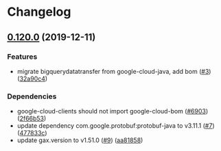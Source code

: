 # Changelog

## [0.120.0](https://www.github.com/googleapis/java-bigquerydatatransfer/compare/0.119.0...v0.120.0) (2019-12-11)


### Features

* migrate bigquerydatatransfer from google-cloud-java, add bom ([#3](https://www.github.com/googleapis/java-bigquerydatatransfer/issues/3)) ([32a90c4](https://www.github.com/googleapis/java-bigquerydatatransfer/commit/32a90c41b21c1916fe65f79b3b1ca7f87f83eeeb))


### Dependencies

* google-cloud-clients should not import google-cloud-bom ([#6903](https://www.github.com/googleapis/java-bigquerydatatransfer/issues/6903)) ([2f66b53](https://www.github.com/googleapis/java-bigquerydatatransfer/commit/2f66b5304077b3e7013b267e25d6eab071b151b0))
* update dependency com.google.protobuf:protobuf-java to v3.11.1 ([#7](https://www.github.com/googleapis/java-bigquerydatatransfer/issues/7)) ([477833c](https://www.github.com/googleapis/java-bigquerydatatransfer/commit/477833c88cd36c7351dbbbc4aef486c1ca2f1784))
* update gax.version to v1.51.0 ([#9](https://www.github.com/googleapis/java-bigquerydatatransfer/issues/9)) ([aa81858](https://www.github.com/googleapis/java-bigquerydatatransfer/commit/aa81858e8de6ae8f8181cff9465e443a665bd528))
